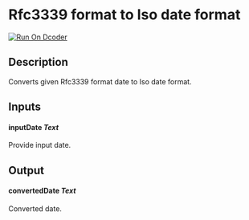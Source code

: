 # Rfc3339 format to Iso date format
[![Run On Dcoder](https://static-content.dcoder.tech/dcoder-assets/run-on-dcoder.svg)](https://code.dcoder.tech/files/project/609257d7b7ac7976dfa79713)

## Description
Converts given Rfc3339 format date to Iso date format.

## Inputs
#### **inputDate**  *Text*
Provide input date.

## Output
#### **convertedDate**  *Text*
Converted date.

